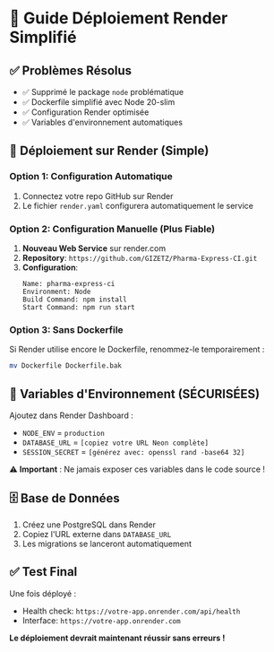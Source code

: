 # 🚀 Guide Déploiement Render Simplifié

## ✅ Problèmes Résolus
- ✅ Supprimé le package `node` problématique
- ✅ Dockerfile simplifié avec Node 20-slim
- ✅ Configuration Render optimisée
- ✅ Variables d'environnement automatiques

## 🎯 Déploiement sur Render (Simple)

### Option 1: Configuration Automatique
1. Connectez votre repo GitHub sur Render
2. Le fichier `render.yaml` configurera automatiquement le service

### Option 2: Configuration Manuelle (Plus Fiable)
1. **Nouveau Web Service** sur render.com
2. **Repository**: `https://github.com/GIZETZ/Pharma-Express-CI.git`
3. **Configuration**:
   ```
   Name: pharma-express-ci
   Environment: Node
   Build Command: npm install
   Start Command: npm run start
   ```

### Option 3: Sans Dockerfile
Si Render utilise encore le Dockerfile, renommez-le temporairement :
```bash
mv Dockerfile Dockerfile.bak
```

## 🔧 Variables d'Environnement (SÉCURISÉES)
Ajoutez dans Render Dashboard :
- `NODE_ENV` = `production`
- `DATABASE_URL` = `[copiez votre URL Neon complète]`
- `SESSION_SECRET` = `[générez avec: openssl rand -base64 32]`

⚠️ **Important** : Ne jamais exposer ces variables dans le code source !

## 🗄️ Base de Données
1. Créez une PostgreSQL dans Render
2. Copiez l'URL externe dans `DATABASE_URL`
3. Les migrations se lanceront automatiquement

## ✅ Test Final
Une fois déployé :
- Health check: `https://votre-app.onrender.com/api/health`
- Interface: `https://votre-app.onrender.com`

**Le déploiement devrait maintenant réussir sans erreurs !**